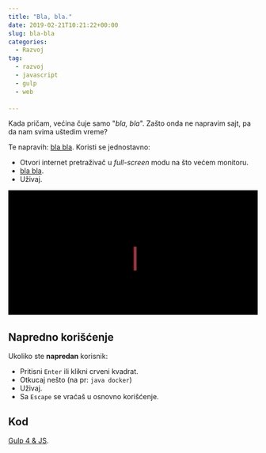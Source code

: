 ```yaml
---
title: "Bla, bla."
date: 2019-02-21T10:21:22+00:00
slug: bla-bla
categories:
  - Razvoj
tag:
  - razvoj
  - javascript
  - gulp
  - web

---
```


Kada pričam, većina čuje samo "_bla, bla_". Zašto onda ne napravim sajt, pa da nam svima uštedim vreme?

<!--more-->

Te napravih: [bla bla](https://blablaigor.com). Koristi se jednostavno:

+ Otvori internet pretraživač u _full-screen_ modu na što većem monitoru.
+ [bla bla](https://blablaigor.com).
+ Uživaj.

![](blabla.gif)

## Napredno korišćenje

Ukoliko ste **napredan** korisnik:

+ Pritisni `Enter` ili klikni crveni kvadrat.
+ Otkucaj nešto (na pr: `java docker`)
+ Uživaj.
+ Sa `Escape` se vraćaš u osnovno korišćenje.

## Kod

[Gulp 4 & JS](https://github.com/igr/blabla).
